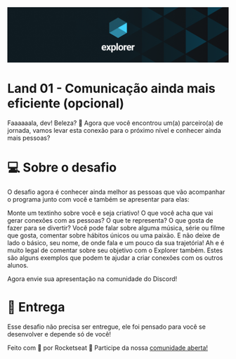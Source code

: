 <img alt="Top Explorer" src="../../../assets/capaExplorer.png"/>

# Land 01 - Comunicação ainda mais eficiente (opcional)

Faaaaaala, dev! Beleza? 💜
Agora que você encontrou um(a) parceiro(a) de jornada, vamos levar esta conexão para o próximo nível e conhecer ainda mais pessoas?

# 💻 Sobre o desafio

O desafio agora é conhecer ainda melhor as pessoas que vão acompanhar o programa junto com você e também se apresentar para elas:

Monte um textinho sobre você e seja criativo! O que você acha que vai gerar conexões com as pessoas? O que te representa? O que gosta de fazer para se divertir? Você pode falar sobre alguma música, série ou filme que gosta, comentar sobre hábitos únicos ou uma paixão. E não deixe de lado o básico, seu nome, de onde fala e um pouco da sua trajetória! Ah e é muito legal de comentar sobre seu objetivo com o Explorer também. Estes são alguns exemplos que podem te ajudar a criar conexões com os outros alunos.

Agora envie sua apresentação na comunidade do Discord!

# 📅 Entrega

Esse desafio não precisa ser entregue, ele foi pensado para você se desenvolver e depende só de você!

Feito com 💜 por Rocketseat 👋 Participe da nossa [comunidade aberta!](https://discord.gg/Ns86RQyVH8)
